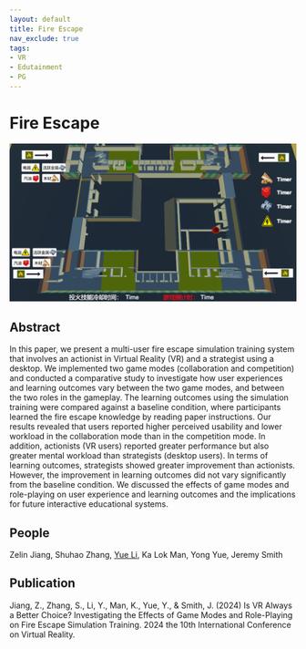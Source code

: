 ```yaml
---
layout: default
title: Fire Escape
nav_exclude: true
tags:
- VR
- Edutainment
- PG
---
```


# Fire Escape
![Fire Escape](project_pictures/FireEscape.png)

## Abstract
In this paper, we present a multi-user fire escape simulation training system that involves an actionist in Virtual Reality (VR) and a strategist using a desktop. We implemented two game modes (collaboration and competition) and conducted a comparative study to investigate how user experiences and learning outcomes vary between the two game modes, and between the two roles in the gameplay. The learning outcomes using the simulation training were compared against a baseline condition, where participants learned the fire escape knowledge by reading paper instructions. Our results revealed that users reported higher perceived usability and lower workload in the collaboration mode than in the competition mode. In addition, actionists (VR users) reported greater performance but also greater mental workload than strategists (desktop users). In terms of learning outcomes, strategists showed greater improvement than actionists. However, the improvement in learning outcomes did not vary significantly from the baseline condition. We discussed the effects of game modes and role-playing on user experience and learning outcomes and the implications for future interactive educational systems.

## People
Zelin Jiang, Shuhao Zhang, [Yue Li], Ka Lok Man, Yong Yue, Jeremy Smith

## Publication
Jiang, Z., Zhang, S., Li, Y., Man, K., Yue, Y., & Smith, J. (2024) Is VR Always a Better Choice? Investigating the Effects of Game Modes and Role-Playing on Fire Escape Simulation Training. 2024 the 10th International Conference on Virtual Reality.

[Yue Li]: https://imyueli.github.io/
